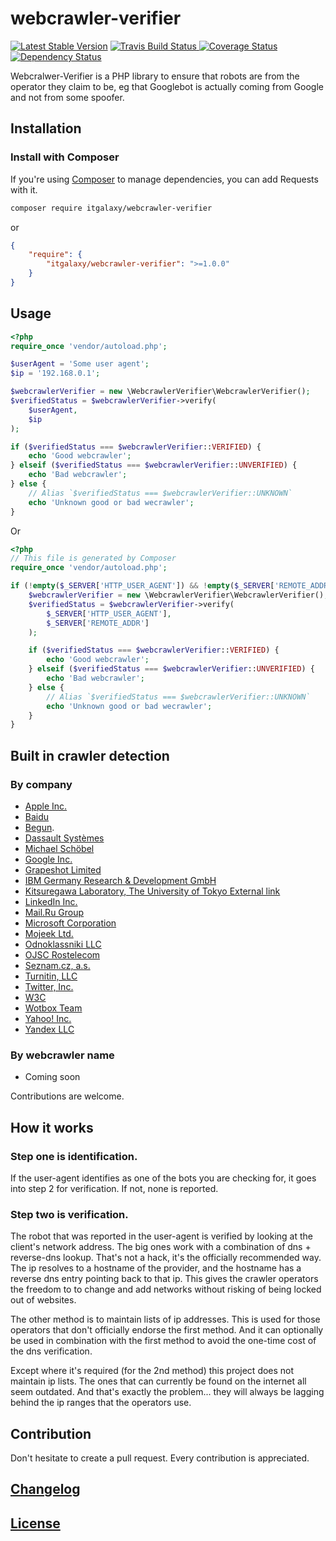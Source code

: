 # webcrawler-verifier

[![Latest Stable Version](https://poser.pugx.org/itgalaxy/webcrawler-verifier/v/stable)](
https://packagist.org/packages/itgalaxy/webcrawler-verifier)
[![Travis Build Status](https://img.shields.io/travis/itgalaxy/webcrawler-verifier/master.svg?label=build)
](https://travis-ci.org/itgalaxy/webcrawler-verifier)
[![Coverage Status](https://coveralls.io/repos/github/itgalaxy/webcrawler-verifier/badge.svg?branch=master)](
https://coveralls.io/github/itgalaxy/webcrawler-verifier?branch=master)
[![Dependency Status](https://www.versioneye.com/user/projects/5810b9c19cfcf7003790163f/badge.svg?style=flat-square)](
https://www.versioneye.com/user/projects/5810b9c19cfcf7003790163f)

Webcralwer-Verifier is a PHP library to ensure that robots are from the operator they claim to be, 
eg that Googlebot is actually coming from Google and not from some spoofer.

## Installation

### Install with Composer

If you're using [Composer](https://github.com/composer/composer) to manage dependencies, you can add Requests with it.

```sh
composer require itgalaxy/webcrawler-verifier
```

or
```json
{
    "require": {
        "itgalaxy/webcrawler-verifier": ">=1.0.0"
    }
}
```

## Usage

```php
<?php
require_once 'vendor/autoload.php';

$userAgent = 'Some user agent';
$ip = '192.168.0.1';

$webcrawlerVerifier = new \WebcrawlerVerifier\WebcrawlerVerifier();
$verifiedStatus = $webcrawlerVerifier->verify(
    $userAgent, 
    $ip
);

if ($verifiedStatus === $webcrawlerVerifier::VERIFIED) {
    echo 'Good webcrawler';
} elseif ($verifiedStatus === $webcrawlerVerifier::UNVERIFIED) {
    echo 'Bad webcrawler';
} else {
    // Alias `$verifiedStatus === $webcrawlerVerifier::UNKNOWN`
    echo 'Unknown good or bad wecrawler';
}

```

Or

```php
<?php
// This file is generated by Composer
require_once 'vendor/autoload.php';

if (!empty($_SERVER['HTTP_USER_AGENT']) && !empty($_SERVER['REMOTE_ADDR'])) {
    $webcrawlerVerifier = new \WebcrawlerVerifier\WebcrawlerVerifier();
    $verifiedStatus = $webcrawlerVerifier->verify(
        $_SERVER['HTTP_USER_AGENT'], 
        $_SERVER['REMOTE_ADDR']
    );

    if ($verifiedStatus === $webcrawlerVerifier::VERIFIED) {
        echo 'Good webcrawler';
    } elseif ($verifiedStatus === $webcrawlerVerifier::UNVERIFIED) {
        echo 'Bad webcrawler';
    } else {
        // Alias `$verifiedStatus === $webcrawlerVerifier::UNKNOWN`
        echo 'Unknown good or bad wecrawler';
    }
}
```

## Built in crawler detection

### By company

- [Apple Inc.](https://www.apple.com/)
- [Baidu](http://www.baidu.com/)
- [Begun](http://begun.ru/).
- [Dassault Systèmes](http://www.3ds.com/)
- [Michael Schöbel](https://geekregator.com/)
- [Google Inc.](https://www.google.com/about/company/)
- [Grapeshot Limited](https://www.grapeshot.com/)
- [IBM Germany Research & Development GmbH](http://www.ibm.com/ibm/de/de/)
- [Kitsuregawa Laboratory, The University of Tokyo External link](http://www.tkl.iis.u-tokyo.ac.jp/top/)
- [LinkedIn Inc.](https://www.linkedin.com/)
- [Mail.Ru Group](https://corp.mail.ru/)
- [Microsoft Corporation](https://www.microsoft.com/about/)
- [Mojeek Ltd.](https://www.mojeek.com/)
- [Odnoklassniki LLC](https://ok.ru/)
- [OJSC Rostelecom](http://www.rostelecom.ru/en/about/info/)
- [Seznam.cz, a.s.](https://onas.seznam.cz/cz/)
- [Turnitin, LLC](http://www.turnitin.com/)
- [Twitter, Inc.](https://about.twitter.com/en/company)
- [W3C](https://www.w3.org/)
- [Wotbox Team](http://www.wotbox.com/)
- [Yahoo! Inc.](https://www.yahoo.com/)
- [Yandex LLC](https://yandex.com/company/)

### By webcrawler name

- Coming soon

Contributions are welcome.

## How it works

### Step one is identification.

If the user-agent identifies as one of the bots you are checking for, it goes into step 2 for verification.
If not, none is reported.

### Step two is verification.

The robot that was reported in the user-agent is verified by looking at the client's network address.
The big ones work with a combination of dns + reverse-dns lookup. That's not a hack, it's the officially
recommended way. The ip resolves to a hostname of the provider, and the hostname has a reverse dns entry
pointing back to that ip. This gives the crawler operators the freedom to to change and add networks
without risking of being locked out of websites.

The other method is to maintain lists of ip addresses. This is used for those operators that don't
officially endorse the first method. And it can optionally be used in combination with the first method
to avoid the one-time cost of the dns verification.

Except where it's required (for the 2nd method) this project does not maintain ip lists. The ones that
can currently be found on the internet all seem outdated. And that's exactly the problem... they will
always be lagging behind the ip ranges that the operators use.

## Contribution

Don't hesitate to create a pull request. Every contribution is appreciated.

## [Changelog](CHANGELOG.md)

## [License](LICENSE)
